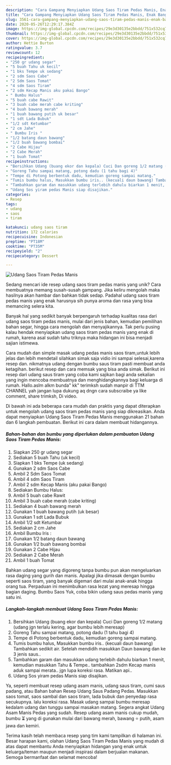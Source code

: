```yaml
---
description: "Cara Gampang Menyiapkan Udang Saos Tiram Pedas Manis, Enak Banget"
title: "Cara Gampang Menyiapkan Udang Saos Tiram Pedas Manis, Enak Banget"
slug: 3561-cara-gampang-menyiapkan-udang-saos-tiram-pedas-manis-enak-banget
date: 2020-05-26T12:29:17.384Z
image: https://img-global.cpcdn.com/recipes/29e3d30135e2bbdd/751x532cq70/udang-saos-tiram-pedas-manis-foto-resep-utama.jpg
thumbnail: https://img-global.cpcdn.com/recipes/29e3d30135e2bbdd/751x532cq70/udang-saos-tiram-pedas-manis-foto-resep-utama.jpg
cover: https://img-global.cpcdn.com/recipes/29e3d30135e2bbdd/751x532cq70/udang-saos-tiram-pedas-manis-foto-resep-utama.jpg
author: Hettie Burton
ratingvalue: 3.7
reviewcount: 12
recipeingredient:
- "250 gr udang segar"
- "5 buah Tahu uk kecil"
- "1 bks Tempe uk sedang"
- "2 sdm Saos Cabe"
- "2 Sdm Saos Tomat"
- "4 sdm Saos Tiram"
- "2 sdm Kecap Manis aku pakai Bango"
- " Bumbu Halus"
- "5 buah cabe Rawit"
- "3 buah cabe merah cabe kriting"
- "4 buah bawang merah"
- "1 buah bawang putih uk besar"
- "1 sdt Lada Bubuk"
- "1/2 sdt Ketumbar"
- "2 cm Jahe"
- " Bumbu Iris "
- "1/2 batang daun bawang"
- "1/2 buah bawang bombai"
- "2 Cabe Hijau"
- "2 Cabe Merah"
- "1 buah Tomat"
recipeinstructions:
- "Bersihkan Udang (buang ekor dan kepala) Cuci Dan goreng 1/2 matang (udang jgn terlalu kering, agar bumbu lebih meresap)"
- "Goreng Tahu sampai matang, potong dadu (1 tahu bagi 4)"
- "Tempe di Potong berbentuk dadu, kemudian goreng sampai matang."
- "Tumis bumbu halus, Masukkan bumbu iris.. (kecuali daun bawang) Tambahkan sedikit air. Setelah mendidih masukkan Daun bawang dan ke 3 jenis saus.."
- "Tambahkan garam dan masukkan udang terlebih dahulu biarkan 1 menit, kemudian masukkan Tahu &amp; Tempe.. tambahkan 2sdm Kecap manis aduk sampai merata.. jgn lupa koreksi rasa. Matikan api.."
- "Udang Sos yiram pedas Manis siap disajikan."
categories:
- Resep
tags:
- udang
- saos
- tiram

katakunci: udang saos tiram 
nutrition: 172 calories
recipecuisine: Indonesian
preptime: "PT18M"
cooktime: "PT35M"
recipeyield: "2"
recipecategory: Dessert

---
```



![Udang Saos Tiram Pedas Manis](https://img-global.cpcdn.com/recipes/29e3d30135e2bbdd/751x532cq70/udang-saos-tiram-pedas-manis-foto-resep-utama.jpg)

Sedang mencari ide resep udang saos tiram pedas manis yang unik? Cara membuatnya memang susah-susah gampang. Jika keliru mengolah maka hasilnya akan hambar dan bahkan tidak sedap. Padahal udang saos tiram pedas manis yang enak harusnya sih punya aroma dan rasa yang bisa memancing selera kita.

Banyak hal yang sedikit banyak berpengaruh terhadap kualitas rasa dari udang saos tiram pedas manis, mulai dari jenis bahan, kemudian pemilihan bahan segar, hingga cara mengolah dan menyajikannya. Tak perlu pusing kalau hendak menyiapkan udang saos tiram pedas manis yang enak di rumah, karena asal sudah tahu triknya maka hidangan ini bisa menjadi sajian istimewa.

Cara mudah dan simple masak udang pedas manis saos tiram,untuk lebih jelas dan lebih mendetail silahkan simak saja vidio ini sampai selesai,karena resep dan. nikmatnya udang dengan bumbu saus tiram pasti membuat anda ketagihan. berikut resep dan cara memsak yang bisa anda simak. Berikut ini resep dari udang saus tiram yang coba kami sajikan bagi anda sekalian yang ingin mencoba membuatnya dan menghidangkannya bagi keluarga di rumah. Hallo.aslm alkm bunda&#34; kk&#34; terimksh sudah manpir di TTM CHANNEL yah jangan lupa dukung aq dngn cara subscraibe ya like comment, share trimksh, Di video.


Di bawah ini ada beberapa cara mudah dan praktis yang dapat diterapkan untuk mengolah udang saos tiram pedas manis yang siap dikreasikan. Anda dapat menyiapkan Udang Saos Tiram Pedas Manis menggunakan 21 bahan dan 6 langkah pembuatan. Berikut ini cara dalam membuat hidangannya.

<!--inarticleads1-->

##### Bahan-bahan dan bumbu yang diperlukan dalam pembuatan Udang Saos Tiram Pedas Manis:

1. Siapkan 250 gr udang segar
1. Sediakan 5 buah Tahu (uk kecil)
1. Siapkan 1 bks Tempe (uk sedang)
1. Gunakan 2 sdm Saos Cabe
1. Ambil 2 Sdm Saos Tomat
1. Ambil 4 sdm Saos Tiram
1. Ambil 2 sdm Kecap Manis (aku pakai Bango)
1. Sediakan  Bumbu Halus:
1. Ambil 5 buah cabe Rawit
1. Ambil 3 buah cabe merah (cabe kriting)
1. Sediakan 4 buah bawang merah
1. Gunakan 1 buah bawang putih (uk besar)
1. Gunakan 1 sdt Lada Bubuk
1. Ambil 1/2 sdt Ketumbar
1. Sediakan 2 cm Jahe
1. Ambil  Bumbu Iris :
1. Gunakan 1/2 batang daun bawang
1. Gunakan 1/2 buah bawang bombai
1. Gunakan 2 Cabe Hijau
1. Sediakan 2 Cabe Merah
1. Ambil 1 buah Tomat


Bahkan udang segar yang digoreng tanpa bumbu pun akan mengeluarkan rasa daging yang gurih dan manis. Apalagi jika dimasak dengan bumbu seperti saos tiram, yang banyak digemari dari mulai anak-anak hingga orang tua. Perpaduan ini menimbulkan rasa lezat yang meresap hingga bagian daging. Bumbu Saos  Yuk, coba bikin udang saus pedas manis yang satu ini. 

<!--inarticleads2-->

##### Langkah-langkah membuat Udang Saos Tiram Pedas Manis:

1. Bersihkan Udang (buang ekor dan kepala) Cuci Dan goreng 1/2 matang (udang jgn terlalu kering, agar bumbu lebih meresap)
1. Goreng Tahu sampai matang, potong dadu (1 tahu bagi 4)
1. Tempe di Potong berbentuk dadu, kemudian goreng sampai matang.
1. Tumis bumbu halus, Masukkan bumbu iris.. (kecuali daun bawang) Tambahkan sedikit air. Setelah mendidih masukkan Daun bawang dan ke 3 jenis saus..
1. Tambahkan garam dan masukkan udang terlebih dahulu biarkan 1 menit, kemudian masukkan Tahu &amp; Tempe.. tambahkan 2sdm Kecap manis aduk sampai merata.. jgn lupa koreksi rasa. Matikan api..
1. Udang Sos yiram pedas Manis siap disajikan.


Ya, seperti membuat resep udang asam manis, udang saus tiram, cumi saus padang, atau Bahan bahan Resep Udang Saus Padang Pedas. Masukkan saos tomat, saos sambal dan saos tiram, lada bubuk dan penyedap rasa secukupnya. lalu koreksi rasa. Masak udang sampai bumbu meresap kedalam udang dan tunggu sampai masakan matang. Segera angkat Udang Asam Manis Pedas yang sudah. Resep udang asam manis cukup mudah, bumbu ⏳ yang di gunakan mulai dari bawang merah, bawang ⭐ putih, asam jawa dan kemiri. 

Terima kasih telah membaca resep yang tim kami tampilkan di halaman ini. Besar harapan kami, olahan Udang Saos Tiram Pedas Manis yang mudah di atas dapat membantu Anda menyiapkan hidangan yang enak untuk keluarga/teman maupun menjadi inspirasi dalam berjualan makanan. Semoga bermanfaat dan selamat mencoba!
